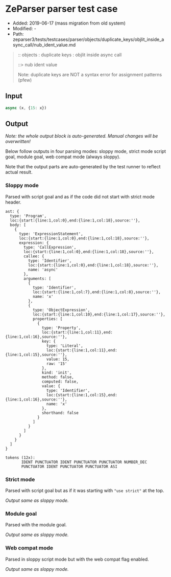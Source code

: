 # ZeParser parser test case

- Added: 2019-06-17 (mass migration from old system)
- Modified: -
- Path: zeparser3/tests/testcases/parser/objects/duplicate_keys/objlit_inside_async_call/nub_ident_value.md

> :: objects : duplicate keys : objlit inside async call
>
> ::> nub ident value
>
> Note: duplicate keys are NOT a syntax error for assignment patterns (pfew)

## Input

`````js
async (x, {15: x})
`````

## Output

_Note: the whole output block is auto-generated. Manual changes will be overwritten!_

Below follow outputs in four parsing modes: sloppy mode, strict mode script goal, module goal, web compat mode (always sloppy).

Note that the output parts are auto-generated by the test runner to reflect actual result.

### Sloppy mode

Parsed with script goal and as if the code did not start with strict mode header.

`````
ast: {
  type: 'Program',
  loc:{start:{line:1,col:0},end:{line:1,col:18},source:''},
  body: [
    {
      type: 'ExpressionStatement',
      loc:{start:{line:1,col:0},end:{line:1,col:18},source:''},
      expression: {
        type: 'CallExpression',
        loc:{start:{line:1,col:0},end:{line:1,col:18},source:''},
        callee: {
          type: 'Identifier',
          loc:{start:{line:1,col:0},end:{line:1,col:18},source:''},
          name: 'async'
        },
        arguments: [
          {
            type: 'Identifier',
            loc:{start:{line:1,col:7},end:{line:1,col:8},source:''},
            name: 'x'
          },
          {
            type: 'ObjectExpression',
            loc:{start:{line:1,col:10},end:{line:1,col:17},source:''},
            properties: [
              {
                type: 'Property',
                loc:{start:{line:1,col:11},end:{line:1,col:16},source:''},
                key: {
                  type: 'Literal',
                  loc:{start:{line:1,col:11},end:{line:1,col:15},source:''},
                  value: 15,
                  raw: '15'
                },
                kind: 'init',
                method: false,
                computed: false,
                value: {
                  type: 'Identifier',
                  loc:{start:{line:1,col:15},end:{line:1,col:16},source:''},
                  name: 'x'
                },
                shorthand: false
              }
            ]
          }
        ]
      }
    }
  ]
}

tokens (12x):
       IDENT PUNCTUATOR IDENT PUNCTUATOR PUNCTUATOR NUMBER_DEC
       PUNCTUATOR IDENT PUNCTUATOR PUNCTUATOR ASI
`````

### Strict mode

Parsed with script goal but as if it was starting with `"use strict"` at the top.

_Output same as sloppy mode._

### Module goal

Parsed with the module goal.

_Output same as sloppy mode._

### Web compat mode

Parsed in sloppy script mode but with the web compat flag enabled.

_Output same as sloppy mode._

